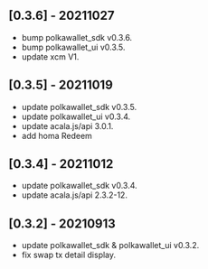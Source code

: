## [0.3.6] - 20211027
- bump polkawallet_sdk v0.3.6.
- bump polkawallet_ui v0.3.5.
- update xcm V1.

## [0.3.5] - 20211019
- update polkawallet_sdk v0.3.5.
- update polkawallet_ui v0.3.4.
- update acala.js/api 3.0.1.
- add homa Redeem

## [0.3.4] - 20211012
- update polkawallet_sdk v0.3.4.
- update acala.js/api 2.3.2-12.

## [0.3.2] - 20210913
- update polkawallet_sdk & polkawallet_ui v0.3.2.
- fix swap tx detail display.
